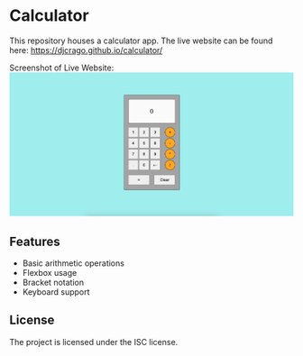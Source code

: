 # Calculator

This repository houses a calculator app.
The live website can be found here: https://djcrago.github.io/calculator/

Screenshot of Live Website:
![Screenshot of website this repository houses](./website-screenshot.png?raw=true 'Website Screenshot')

## Features

- Basic arithmetic operations
- Flexbox usage
- Bracket notation
- Keyboard support

## License

The project is licensed under the ISC license.
